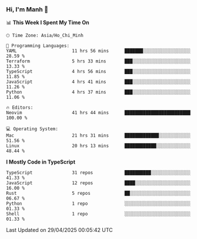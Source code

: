 ### Hi, I'm Manh 👋

<!--START_SECTION:waka-->
📊 **This Week I Spent My Time On** 

```text
🕑︎ Time Zone: Asia/Ho_Chi_Minh

💬 Programming Languages: 
YAML                     11 hrs 56 mins      ███████░░░░░░░░░░░░░░░░░░   28.59 % 
Terraform                5 hrs 33 mins       ███░░░░░░░░░░░░░░░░░░░░░░   13.33 % 
TypeScript               4 hrs 56 mins       ███░░░░░░░░░░░░░░░░░░░░░░   11.85 % 
JavaScript               4 hrs 41 mins       ███░░░░░░░░░░░░░░░░░░░░░░   11.26 % 
Python                   4 hrs 37 mins       ███░░░░░░░░░░░░░░░░░░░░░░   11.06 % 

🔥 Editors: 
Neovim                   41 hrs 44 mins      █████████████████████████   100.00 % 

💻 Operating System: 
Mac                      21 hrs 31 mins      █████████████░░░░░░░░░░░░   51.56 % 
Linux                    20 hrs 13 mins      ████████████░░░░░░░░░░░░░   48.44 % 
```

**I Mostly Code in TypeScript** 

```text
TypeScript               31 repos            ██████████░░░░░░░░░░░░░░░   41.33 % 
JavaScript               12 repos            ████░░░░░░░░░░░░░░░░░░░░░   16.00 % 
Rust                     5 repos             ██░░░░░░░░░░░░░░░░░░░░░░░   06.67 % 
Python                   1 repo              ░░░░░░░░░░░░░░░░░░░░░░░░░   01.33 % 
Shell                    1 repo              ░░░░░░░░░░░░░░░░░░░░░░░░░   01.33 % 
```




 Last Updated on 29/04/2025 00:05:42 UTC
<!--END_SECTION:waka-->

